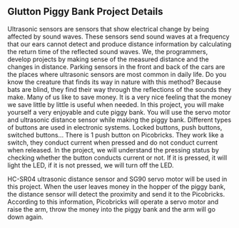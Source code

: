 ## Glutton Piggy Bank Project Details
Ultrasonic sensors are sensors that show electrical change by being affected by sound waves. These sensors send sound waves at a frequency that our ears cannot detect and produce distance information by calculating the return time of the reflected sound waves. We, the programmers, develop projects by making sense of the measured distance and the changes in distance. Parking sensors in the front and back of the cars are the places where ultrasonic sensors are most common in daily life. Do you know the creature that finds its way in nature with this method? Because bats are blind, they find their way through the reflections of the sounds they make. Many of us like to save money. It is a very nice feeling that the money we save little by little is useful when needed. In this project, you will make yourself a very enjoyable and cute piggy bank. You will use the servo motor and ultrasonic distance sensor while making the piggy bank.
Different types of buttons are used in electronic systems. Locked buttons, push buttons, switched buttons... There is 1 push button on Picobricks. They work like a switch, they conduct current when pressed and do not conduct current when released. In the project, we will understand the pressing status by checking whether the button conducts current or not. If it is pressed, it will light the LED, if it is not pressed, we will turn off the LED.

HC-SR04 ultrasonic distance sensor and SG90 servo motor will be used in this project. When the user leaves money in the hopper of the piggy bank, the distance sensor will detect the proximity and send it to the Picobricks. According to this information, Picobricks will operate a servo motor and raise the arm, throw the money into the piggy bank and the arm will go down again.
